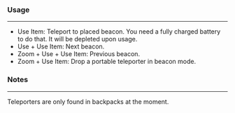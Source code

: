 ### Usage
---
- Use Item: Teleport to placed beacon. You need a fully charged battery to do that. It will be depleted upon usage.
- Use + Use Item: Next beacon.
- Zoom + Use + Use Item: Previous beacon.
- Zoom + Use Item: Drop a portable teleporter in beacon mode.

### Notes
---
Teleporters are only found in backpacks at the moment.